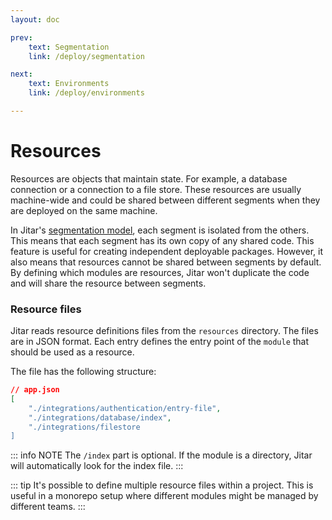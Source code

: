 ```yaml
---
layout: doc

prev:
    text: Segmentation
    link: /deploy/segmentation

next:
    text: Environments
    link: /deploy/environments

---
```


# Resources

Resources are objects that maintain state. For example, a database connection or a connection to a file store. These resources are usually machine-wide and could be shared between different segments when they are deployed on the same machine.

In Jitar's [segmentation model](/deploy/segmentation), each segment is isolated from the others. This means that each segment has its own copy of any shared code. This feature is useful for creating independent deployable packages. However, it also means that resources cannot be shared between segments by default. By defining which modules are resources, Jitar won't duplicate the code and will share the resource between segments.

### Resource files

Jitar reads resource definitions files from the `resources` directory. The files are in JSON format. Each entry defines the entry point of the `module` that should be used as a resource.

The file has the following structure:

```json
// app.json
[
    "./integrations/authentication/entry-file",
    "./integrations/database/index",
    "./integrations/filestore
]
```

::: info NOTE
The `/index` part is optional. If the module is a directory, Jitar will automatically look for the index file.
:::

::: tip
It's possible to define multiple resource files within a project. This is useful in a monorepo setup where different modules might be managed by different teams.
:::
